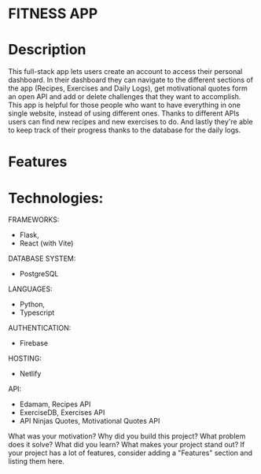 # FITNESS APP

# Description
This full-stack app lets users create an account to access their personal dashboard.
In their dashboard they can navigate to the different sections of the app (Recipes, Exercises and Daily Logs), get motivational quotes form an open API and add or delete challenges that they want to accomplish.
This app is helpful for those people who want to have everything in one single website, instead of using different ones.
Thanks to different APIs users can find new recipes and new exercises to do. 
And lastly they're able to keep track of their progress thanks to the database for the daily logs.

# Features


# Technologies:

  FRAMEWORKS:
  - Flask,
  - React (with Vite)
  
  DATABASE SYSTEM:
  - PostgreSQL
  
  LANGUAGES:
  - Python,
  - Typescript
  
  AUTHENTICATION:
  - Firebase
  
  HOSTING:
  - Netlify
  
  API:
  - Edamam, Recipes API
  - ExerciseDB, Exercises API
  - API Ninjas Quotes, Motivational Quotes API
  

What was your motivation?
Why did you build this project?
What problem does it solve?
What did you learn?
What makes your project stand out?
If your project has a lot of features, consider adding a "Features" section and listing them here.
